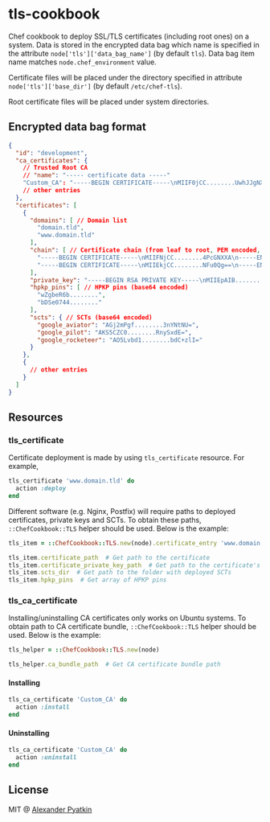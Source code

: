 # tls-cookbook
Chef cookbook to deploy SSL/TLS certificates (including root ones) on a system. Data is stored in the encrypted data bag which name is specified in the attribute `node['tls']['data_bag_name']` (by default `tls`). Data bag item name matches `node.chef_environment` value.

Certificate files will be placed under the directory specified in attribute `node['tls']['base_dir']` (by default `/etc/chef-tls`).

Root certificate files will be placed under system directories.

## Encrypted data bag format

``` json
{
  "id": "development",
  "ca_certificates": {
    // Trusted Root CA
    // "name": "----- certificate data -----"
    "Custom_CA": "-----BEGIN CERTIFICATE-----\nMIIF0jCC........UwhJJgNX\n-----END CERTIFICATE-----",
    // other entries
  },
  "certificates": [
    {
      "domains": [ // Domain list
        "domain.tld",
        "www.domain.tld"
      ],
      "chain": [ // Certificate chain (from leaf to root, PEM encoded, new lines should be escaped)
        "-----BEGIN CERTIFICATE-----\nMIIFNjCC........4PcGNXXA\n-----END CERTIFICATE-----",
        "-----BEGIN CERTIFICATE-----\nMIIEkjCC........NFu0Qg==\n-----END CERTIFICATE-----"
      ],
      "private_key": "-----BEGIN RSA PRIVATE KEY-----\nMIIEpAIB........8tt8JA==\n-----END RSA PRIVATE KEY-----", // Certificate private key (PEM encoded, new lines should be escaped)
      "hpkp_pins": [ // HPKP pins (base64 encoded)
        "wZgbeR6b........",
        "bDSe0744........"
      ],
      "scts": { // SCTs (base64 encoded)
        "google_aviator": "AGj2mPgf........3nYNtNU=",
        "google_pilot": "AKS5CZC0........RnySxdE=",
        "google_rocketeer": "AO5Lvbd1........bdC+zlI="
      }
    },
    {
      // other entries
    }
  ]
}
```

## Resources

### tls_certificate

Certificate deployment is made by using `tls_certificate` resource. For example,

``` ruby
tls_certificate 'www.domain.tld' do
  action :deploy
end
```

Different software (e.g. Nginx, Postfix) will require paths to deployed certificates, private keys and SCTs. To obtain these paths, `::ChefCookbook::TLS` helper should be used. Below is the example:

``` ruby
tls_item = ::ChefCookbook::TLS.new(node).certificate_entry 'www.domain.tld'

tls_item.certificate_path  # Get path to the certificate
tls_item.certificate_private_key_path  # Get path to the certificate's private key
tls_item.scts_dir  # Get path to the folder with deployed SCTs
tls_item.hpkp_pins  # Get array of HPKP pins
```

### tls_ca_certificate
Installing/uninstalling CA certificates only works on Ubuntu systems.
To obtain path to CA certificate bundle, `::ChefCookbook::TLS` helper should be used. Below is the example:

``` ruby
tls_helper = ::ChefCookbook::TLS.new(node)

tls_helper.ca_bundle_path  # Get CA certificate bundle path
```

#### Installing

``` ruby
tls_ca_certificate 'Custom_CA' do
  action :install
end
```

#### Uninstalling

``` ruby
tls_ca_certificate 'Custom_CA' do
  action :uninstall
end
```

## License
MIT @ [Alexander Pyatkin](https://github.com/aspyatkin)
